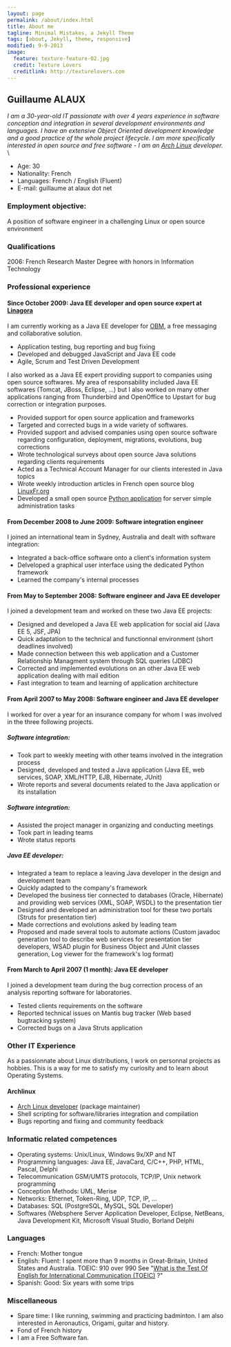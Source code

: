 ```yaml
---
layout: page
permalink: /about/index.html
title: About me
tagline: Minimal Mistakes, a Jekyll Theme
tags: [about, Jekyll, theme, responsive]
modified: 9-9-2013
image:
  feature: texture-feature-02.jpg
  credit: Texture Lovers
  creditlink: http://texturelovers.com
---
```


Guillaume ALAUX
---------------

*I am a 30-year-old IT passionate with over 4 years experience in
software conception and integration in several development environments
and languages. I have an extensive Object Oriented development knowledge
and a good practice of the whole project lifecycle. I am more
specifically interested in open source and free software - I am an [Arch
Linux](http://www.archlinux.org) developer.* \

-   Age: 30
-   Nationality: French
-   Languages: French / English (Fluent)
-   E-mail: guillaume at alaux dot net

### Employment objective:

A position of software engineer in a challenging Linux or open source
environment

### Qualifications

2006: French Research Master Degree with honors in Information
Technology

### Professional experience

#### Since October 2009: Java EE developer and open source expert at [Linagora](http://www.linagora.com/English)

I am currently working as a Java EE developer for
[OBM](http://obm.org/), a free messaging and collaborative solution.

-   Application testing, bug reporting and bug fixing
-   Developed and debugged JavaScript and Java EE code
-   Agile, Scrum and Test Driven Development

I also worked as a Java EE expert providing support to companies using
open source softwares. My area of responsability included Java EE
softwares (Tomcat, JBoss, Eclipse, ...) but I also worked on many other
applications ranging from Thunderbird and OpenOffice to Upstart for bug
correction or integration purposes.

-   Provided support for open source application and frameworks
-   Targeted and corrected bugs in a wide variety of softwares.
-   Provided support and advised companies using open source software
    regarding configuration, deployment, migrations, evolutions, bug
    corrections
-   Wrote technological surveys about open source Java solutions
    regarding clients requirements
-   Acted as a Technical Account Manager for our clients interested in
    Java topics
-   Wrote weekly introduction articles in French open source blog
    [LinuxFr.org](http://linuxfr.org/~galaux/)
-   Developed a small open source [Python
    application](https://github.com/bdonnette/PACHA) for server simple
    administration tasks

#### From December 2008 to June 2009: Software integration engineer

I joined an international team in Sydney, Australia and dealt with
software integration:

-   Integrated a back-office software onto a client's information system
-   Delveloped a graphical user interface using the dedicated Python
    framework
-   Learned the company's internal processes

#### From May to September 2008: Software engineer and Java EE developer

I joined a development team and worked on these two Java EE projects:

-   Designed and developed a Java EE web application for social aid
    (Java EE 5, JSF, JPA)
-   Quick adaptation to the technical and functionnal environment (short
    deadlines involved)
-   Made connection between this web application and a Customer
    Relationship Managment system through SQL queries (JDBC)
-   Corrected and implemented evolutions on an other Java EE web
    application dealing with mail edition
-   Fast integration to team and learning of application architecture

#### From April 2007 to May 2008: Software engineer and Java EE developer

I worked for over a year for an insurance company for whom I was
involved in the three following projects.

##### Software integration:

-   Took part to weekly meeting with other teams involved in the
    integration process
-   Designed, developed and tested a Java application (Java EE, web
    services, SOAP, XML/HTTP, EJB, Hibernate, JUnit)
-   Wrote reports and several documents related to the Java application
    or its installation

##### Software integration:

-   Assisted the project manager in organizing and conducting meetings
-   Took part in leading teams
-   Wrote status reports

##### Java EE developer:

-   Integrated a team to replace a leaving Java developer in the design
    and development team
-   Quickly adapted to the company's framework
-   Developed the business tier connected to databases (Oracle,
    Hibernate) and providing web services (XML, SOAP, WSDL) to the
    presentation tier
-   Designed and developed an administration tool for these two portals
    (Struts for presentation tier)
-   Made corrections and evolutions asked by leading team
-   Proposed and made several tools to automate actions (Custom javadoc
    generation tool to describe web services for presentation tier
    developers, WSAD plugin for Business Object and JUnit classes
    generation, Log viewer for the framework's log format)

#### From March to April 2007 (1 month): Java EE developer

I joined a development team during the bug correction process of an
analysis reporting software for laboratories.

-   Tested clients requirements on the software
-   Reported technical issues on Mantis bug tracker (Web based
    bugtracking system)
-   Corrected bugs on a Java Struts application

### Other IT Experience

As a passionnate about Linux distributions, I work on personnal projects
as hobbies. This is a way for me to satisfy my curiosity and to learn
about Operating Systems.

#### Archlinux

-   [Arch Linux
    developer](http://www.archlinux.org/developers/#guillaume) (package
    maintainer)
-   Shell scripting for software/libraries integration and compilation
-   Bugs reporting and fixing and community feedback

### Informatic related competences

-   Operating systems: Unix/Linux, Windows 9x/XP and NT
-   Programming languages: Java EE, JavaCard, C/C++, PHP, HTML, Pascal,
    Delphi
-   Telecommunication GSM/UMTS protocols, TCP/IP, Unix network
    programming
-   Conception Methods: UML, Merise
-   Networks: Ethernet, Token-Ring, UDP, TCP, IP, ...
-   Databases: SQL (PostgreSQL, MySQL, SQL Developer)
-   Softwares (Websphere Server Application Developer, Eclipse,
    NetBeans, Java Development Kit, Microsoft Visual Studio, Borland
    Delphi

### Languages

-   French: Mother tongue
-   English: Fluent: I spent more than 9 months in Great-Britain, United
    States and Australia. TOEIC: 910 over 990 See "[What is the Test Of
    English for International Communication
    (TOEIC)](http://www.ea.toeic.eu/toeic/ea/faq/#c15596) ?"
-   Spanish: Good: Six years with some trips

### Miscellaneous

-   Spare time: I like running, swimming and practicing badminton. I am
    also interested in Aeronautics, Origami, guitar and history.
-   Fond of French history
-   I am a Free Software fan.
